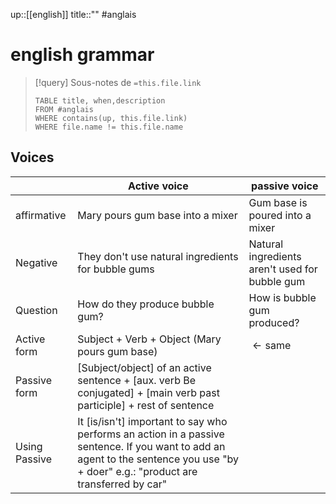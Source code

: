 up::[[english]]
title::""
#anglais 
# english grammar

> [!query] Sous-notes de `=this.file.link`
> ```dataview
> TABLE title, when,description
> FROM #anglais 
> WHERE contains(up, this.file.link)
> WHERE file.name != this.file.name
> ```



## Voices

|               | Active voice                                                                                                        | passive voice                                  |
| ------------- | ------------------------------------------------------------------------------------------------------------------- | ---------------------------------------------- |
| affirmative   | Mary pours gum base into a mixer                                                                                    | Gum base is poured into a mixer                |
| Negative      | They don't use natural ingredients for bubble gums                                                                  | Natural ingredients aren't used for bubble gum |
| Question      | How do they produce bubble gum?                                                                                     | How is bubble gum produced?                    |
| Active form   | Subject + Verb + Object (Mary pours gum base)                                                                       | $\leftarrow \text{same}$                       |
| Passive form  | [Subject/object] of an active sentence + [aux. verb Be conjugated] + [main verb past participle] + rest of sentence |                                                |
| Using Passive | It [is/isn't] important to say who performs an action in a passive sentence. If you want to add an agent to the sentence you use "by + doer" e.g.: "product are transferred by car"                                                                                                                   |                                                |